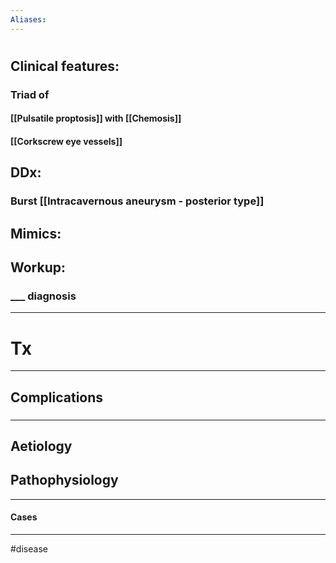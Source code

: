 ```yaml
---
Aliases:
---
```

# 
## Clinical features:
### Triad of 
#### [[Pulsatile proptosis]] with [[Chemosis]]
#### [[Corkscrew eye vessels]]
## DDx:
### Burst [[Intracavernous aneurysm - posterior type]]
## Mimics:
###
## Workup:
### ___ diagnosis
---
# Tx

---
## Complications
###

---
## Aetiology
## Pathophysiology

---
#### Cases


---
#disease 